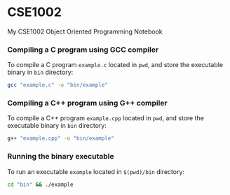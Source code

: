 # CSE1002

My CSE1002 Object Oriented Programming Notebook


### Compiling a C program using GCC compiler

To compile a C program `example.c` located in `pwd`, and store the executable binary in `bin` directory:

```bash
gcc "example.c" -o "bin/example"
```

### Compiling a C++ program using G++ compiler

To compile a C++ program `example.cpp` located in `pwd`, and store the executable binary in `bin` directory:

```bash
g++ "example.cpp" -o "bin/example"
```

### Running the binary executable

To run an executable `example` located in `$(pwd)/bin` directory:

```bash
cd "bin" && ./example
```
